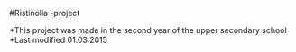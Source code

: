 #Ristinolla -project

*This project was made in the second year of the upper secondary school
*Last modified 01.03.2015
